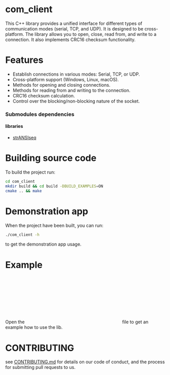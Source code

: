 # com_client

This C++ library provides a unified interface for different types of communication modes (serial, TCP, and UDP). It is designed to be cross-platform. The library allows you to open, close, read from, and write to a connection. It also implements CRC16 checksum functionality.

# Features
- Establish connections in various modes: Serial, TCP, or UDP.
- Cross-platform support (Windows, Linux, macOS).
- Methods for opening and closing connections.
- Methods for reading from and writing to the connection.
- CRC16 checksum calculation.
- Control over the blocking/non-blocking nature of the socket.

### Submodules dependencies
#### libraries 
- [strANSIseq](lib/strANSIseq/README.md)

# Building source code

To build the project run:
```bash
cd com_client
mkdir build && cd build -DBUILD_EXAMPLES=ON
cmake .. && make
```

# Demonstration app

When the project have been built, you can run:
```bash
./com_client -h
```
to get the demonstration app usage.

# Example
Open the ![main.cpp](cpp:src/main.cpp) file to get an example how to use the lib.


# CONTRIBUTING
see [CONTRIBUTING.md](CONTRIBUTING.md) for details on our code of conduct, and the process for submitting pull requests to us.